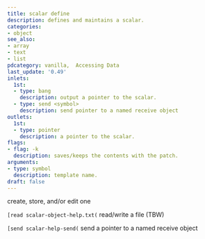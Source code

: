 ```yaml
---
title: scalar define
description: defines and maintains a scalar.
categories:
- object
see_also: 
- array
- text
- list
pdcategory: vanilla,  Accessing Data
last_update: '0.49'
inlets:
  1st:
  - type: bang
    description: output a pointer to the scalar.
  - type: send <symbol>
    description: send pointer to a named receive object
outlets:
  1st:
  - type: pointer
    description: a pointer to the scalar.
flags:
- flag: -k
  description: saves/keeps the contents with the patch.
arguments:
- type: symbol
  description: template name.
draft: false
---
```

create, store, and/or edit one

`[read scalar-object-help.txt(` read/write a file (TBW)

`[send scalar-help-send(` send a pointer to a named receive object
